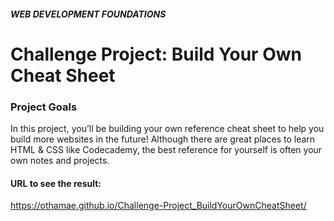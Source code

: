 
##### WEB DEVELOPMENT FOUNDATIONS
# Challenge Project: Build Your Own Cheat Sheet

### Project Goals
In this project, you’ll be building your own reference cheat sheet to help you build more websites in the future! Although there are great places to learn HTML & CSS like Codecademy, the best reference for yourself is often your own notes and projects.

#### URL to see the result: 
https://othamae.github.io/Challenge-Project_BuildYourOwnCheatSheet/
